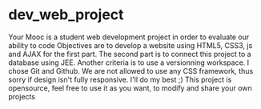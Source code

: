 dev_web_project
===============

Your Mooc is a student web development project in order to evaluate our ability to code
Objectives are to develop a website using HTML5, CSS3, js and AJAX for the first part.
The second part is to connect this project to a database using JEE.
Another criteria is to use a versionning workspace. I chose Git and Github.
We are not allowed to use any CSS framework, thus sorry if design isn't fully responsive. I'll do my best ;)
This project is opensource, feel free to use it as you want, to modify and share your own projects
